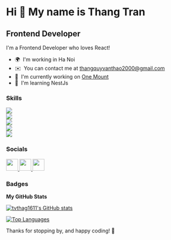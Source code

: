 Hi 👋 My name is Thang Tran
===============================

Frontend Developer
------------------

I'm a Frontend Developer who loves React!

* 🌍  I'm working in Ha Noi
* ✉️  You can contact me at [thangquyvanthao2000@gmail.com](mailto:thangquyvanthao2000@gmail.com)
* 🚀  I'm currently working on [One Mount](http://onemount.com/)
* 🧠  I'm learning NestJs

### Skills


<p align="left">
    <img src="https://skillicons.dev/icons?i=js,ts,py,java" /><br/>
  <img src="https://skillicons.dev/icons?i=html,css,jquery,react,redux,sass,materialui,tailwindcss,styledcomponents" /><br/>
  <img src="https://skillicons.dev/icons?i=nodejs,express,spring,mongodb,mysql" /><br/>
  <img src="https://skillicons.dev/icons?i=docker,git,postman" /><br/>
  <img src="https://skillicons.dev/icons?i=ps,figma,ai,pr" />
</p>


### Socials

<p align="left"> <a href="https://www.github.com/tvthag1611" target="_blank" rel="noreferrer"> <picture> <source media="(prefers-color-scheme: dark)" srcset="https://raw.githubusercontent.com/danielcranney/readme-generator/main/public/icons/socials/github-dark.svg" /> <source media="(prefers-color-scheme: light)" srcset="https://raw.githubusercontent.com/danielcranney/readme-generator/main/public/icons/socials/github.svg" /> <img src="https://raw.githubusercontent.com/danielcranney/readme-generator/main/public/icons/socials/github.svg" width="32" height="32" /> </picture> </a> <a href="https://www.linkedin.com/in/tvthag" target="_blank" rel="noreferrer"> <picture> <source media="(prefers-color-scheme: dark)" srcset="undefined" /> <source media="(prefers-color-scheme: light)" srcset="https://raw.githubusercontent.com/danielcranney/readme-generator/main/public/icons/socials/linkedin.svg" /> <img src="https://raw.githubusercontent.com/danielcranney/readme-generator/main/public/icons/socials/linkedin.svg" width="32" height="32" /> </picture> </a> <a href="https://www.youtube.com/@TVTOfficial" target="_blank" rel="noreferrer"> <picture> <source media="(prefers-color-scheme: dark)" srcset="undefined" /> <source media="(prefers-color-scheme: light)" srcset="https://raw.githubusercontent.com/danielcranney/readme-generator/main/public/icons/socials/youtube.svg" /> <img src="https://raw.githubusercontent.com/danielcranney/readme-generator/main/public/icons/socials/youtube.svg" width="32" height="32" /> </picture> </a></p>

### Badges

<b>My GitHub Stats</b>

<a href="http://www.github.com/tvthag1611"><img src="https://github-readme-stats.vercel.app/api?username=tvthag1611&show_icons=true&hide=&count_private=true&title_color=0891b2&text_color=ffffff&icon_color=0891b2&bg_color=1c1917&hide_border=true&show_icons=true" alt="tvthag1611's GitHub stats" /></a>

<a href="https://github.com/tvthag1611" align="left"><img src="https://github-readme-stats.vercel.app/api/top-langs/?username=tvthag1611&langs_count=10&title_color=0891b2&text_color=ffffff&icon_color=0891b2&bg_color=1c1917&hide_border=true&locale=en&custom_title=Top%20%Languages" alt="Top Languages" /></a>

Thanks for stopping by, and happy coding! 🚀
